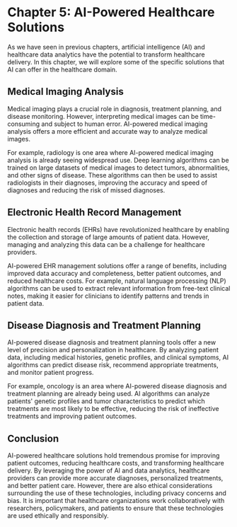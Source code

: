 Chapter 5: AI-Powered Healthcare Solutions
==========================================

As we have seen in previous chapters, artificial intelligence (AI) and healthcare data analytics have the potential to transform healthcare delivery. In this chapter, we will explore some of the specific solutions that AI can offer in the healthcare domain.

Medical Imaging Analysis
------------------------

Medical imaging plays a crucial role in diagnosis, treatment planning, and disease monitoring. However, interpreting medical images can be time-consuming and subject to human error. AI-powered medical imaging analysis offers a more efficient and accurate way to analyze medical images.

For example, radiology is one area where AI-powered medical imaging analysis is already seeing widespread use. Deep learning algorithms can be trained on large datasets of medical images to detect tumors, abnormalities, and other signs of disease. These algorithms can then be used to assist radiologists in their diagnoses, improving the accuracy and speed of diagnoses and reducing the risk of missed diagnoses.

Electronic Health Record Management
-----------------------------------

Electronic health records (EHRs) have revolutionized healthcare by enabling the collection and storage of large amounts of patient data. However, managing and analyzing this data can be a challenge for healthcare providers.

AI-powered EHR management solutions offer a range of benefits, including improved data accuracy and completeness, better patient outcomes, and reduced healthcare costs. For example, natural language processing (NLP) algorithms can be used to extract relevant information from free-text clinical notes, making it easier for clinicians to identify patterns and trends in patient data.

Disease Diagnosis and Treatment Planning
----------------------------------------

AI-powered disease diagnosis and treatment planning tools offer a new level of precision and personalization in healthcare. By analyzing patient data, including medical histories, genetic profiles, and clinical symptoms, AI algorithms can predict disease risk, recommend appropriate treatments, and monitor patient progress.

For example, oncology is an area where AI-powered disease diagnosis and treatment planning are already being used. AI algorithms can analyze patients' genetic profiles and tumor characteristics to predict which treatments are most likely to be effective, reducing the risk of ineffective treatments and improving patient outcomes.

Conclusion
----------

AI-powered healthcare solutions hold tremendous promise for improving patient outcomes, reducing healthcare costs, and transforming healthcare delivery. By leveraging the power of AI and data analytics, healthcare providers can provide more accurate diagnoses, personalized treatments, and better patient care. However, there are also ethical considerations surrounding the use of these technologies, including privacy concerns and bias. It is important that healthcare organizations work collaboratively with researchers, policymakers, and patients to ensure that these technologies are used ethically and responsibly.
